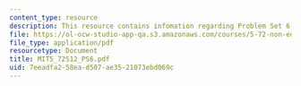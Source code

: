 ```yaml
---
content_type: resource
description: This resource contains infomation regarding Problem Set 6.
file: https://ol-ocw-studio-app-qa.s3.amazonaws.com/courses/5-72-non-equilibrium-statistical-mechanics-spring-2012/7eeadfa258ead507ae3521073ebd069c_MIT5_72S12_PS6.pdf
file_type: application/pdf
resourcetype: Document
title: MIT5_72S12_PS6.pdf
uid: 7eeadfa2-58ea-d507-ae35-21073ebd069c
---
```

